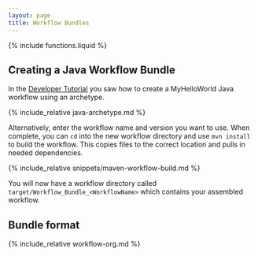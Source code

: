 ```yaml
---
layout: page
title: Workflow Bundles
---
```

{% include functions.liquid %}

## Creating a Java Workflow Bundle

In the [Developer Tutorial]({{version_url}}/getting-started-developer-tutorial) you
saw how to create a MyHelloWorld Java workflow using an archetype.

{% include_relative java-archetype.md %}

Alternatively, enter the workflow name and version you want to use.  When 
complete, you can `cd` into the new workflow directory and use `mvn install` to
build the workflow. This copies files to the correct location and pulls in
needed dependencies.

{% include_relative snippets/maven-workflow-build.md %}

You will now have a workflow directory called 
`target/Workflow_Bundle_<WorkflowName>` which contains your assembled workflow.

## Bundle format

{% include_relative workflow-org.md %}